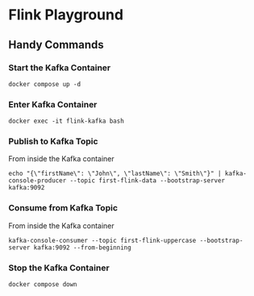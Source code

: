 # Flink Playground

## Handy Commands

### Start the Kafka Container
```shell
docker compose up -d
```

### Enter Kafka Container
```shell
docker exec -it flink-kafka bash
```

### Publish to Kafka Topic 
From inside the Kafka container
```shell
echo "{\"firstName\": \"John\", \"lastName\": \"Smith\"}" | kafka-console-producer --topic first-flink-data --bootstrap-server kafka:9092
```

### Consume from Kafka Topic
From inside the Kafka container
```shell
kafka-console-consumer --topic first-flink-uppercase --bootstrap-server kafka:9092 --from-beginning
```

### Stop the Kafka Container
```shell
docker compose down
```